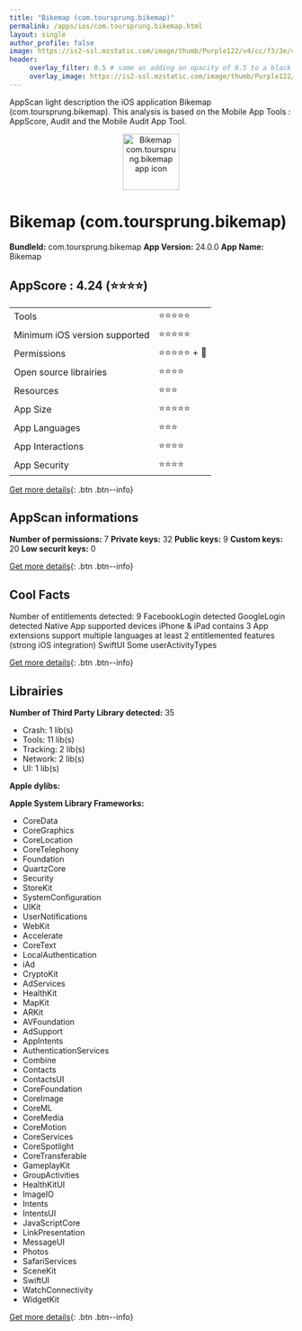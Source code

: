 ```yaml
---
title: "Bikemap (com.toursprung.bikemap)"
permalink: /apps/ios/com.toursprung.bikemap.html
layout: single
author_profile: false
image: https://is2-ssl.mzstatic.com/image/thumb/Purple122/v4/cc/f3/3e/ccf33e15-1321-ba17-6a24-7846b7c53169/AppIcon-0-1x_U007emarketing-0-0-0-7-0-0-85-220.png/512x512bb.jpg
header: 
     overlay_filter: 0.5 # same as adding an opacity of 0.5 to a black background
     overlay_image: https://is2-ssl.mzstatic.com/image/thumb/Purple122/v4/cc/f3/3e/ccf33e15-1321-ba17-6a24-7846b7c53169/AppIcon-0-1x_U007emarketing-0-0-0-7-0-0-85-220.png/512x512bb.jpg
---
```

AppScan light description the iOS application Bikemap (com.toursprung.bikemap). This analysis is based on the Mobile App Tools : AppScore, Audit and the Mobile Audit App Tool.

  
  
<div style="text-align: center;"><img src="https://is2-ssl.mzstatic.com/image/thumb/Purple122/v4/cc/f3/3e/ccf33e15-1321-ba17-6a24-7846b7c53169/AppIcon-0-1x_U007emarketing-0-0-0-7-0-0-85-220.png/512x512bb.jpg" width="100" height="100" alt="Bikemap com.toursprung.bikemap app icon"></div>  
  
# Bikemap (com.toursprung.bikemap)

**BundleId:** com.toursprung.bikemap
**App Version:** 24.0.0
**App Name:** Bikemap


## AppScore : 4.24 (⭐️⭐️⭐️⭐️) 

<table>
<tr><td> Tools </td><td> ⭐️⭐️⭐️⭐️⭐️ </td></tr>
<tr><td> Minimum iOS version supported </td><td> ⭐️⭐️⭐️⭐️⭐️ </td></tr>
<tr><td> Permissions </td><td> ⭐️⭐️⭐️⭐️⭐️ + 🌟 </td></tr>
<tr><td> Open source librairies </td><td> ⭐️⭐️⭐️⭐️ </td></tr>
<tr><td> Resources </td><td> ⭐️⭐️⭐️ </td></tr>
<tr><td> App Size </td><td> ⭐️⭐️⭐️⭐️⭐️ </td></tr>
<tr><td> App Languages </td><td> ⭐️⭐️⭐️ </td></tr>
<tr><td> App Interactions </td><td> ⭐️⭐️⭐️⭐️ </td></tr>
<tr><td> App Security </td><td> ⭐️⭐️⭐️⭐️ </td></tr>
</table>

[Get more details](/pricing.html){: .btn .btn--info}  
  
## AppScan informations 

**Number of permissions:** 7
**Private keys:** 32
**Public keys:** 9
**Custom keys:** 20
**Low securit keys:** 0
  
[Get more details](/pricing.html){: .btn .btn--info}

## Cool Facts

Number of entitlements detected: 9
FacebookLogin detected
GoogleLogin detected
Native App
supported devices iPhone & iPad
contains 3 App extensions
support multiple languages
at least 2 entitlemented features (strong iOS integration)
SwiftUI
Some userActivityTypes
  
[Get more details](/pricing.html){: .btn .btn--info}

## Librairies 
**Number of Third Party Library detected:** 35
- Crash: 1 lib(s)
- Tools: 11 lib(s)
- Tracking: 2 lib(s)
- Network: 2 lib(s)
- UI: 1 lib(s)

**Apple dylibs:**


**Apple System Library Frameworks:**
- CoreData
- CoreGraphics
- CoreLocation
- CoreTelephony
- Foundation
- QuartzCore
- Security
- StoreKit
- SystemConfiguration
- UIKit
- UserNotifications
- WebKit
- Accelerate
- CoreText
- LocalAuthentication
- iAd
- CryptoKit
- AdServices
- HealthKit
- MapKit
- ARKit
- AVFoundation
- AdSupport
- AppIntents
- AuthenticationServices
- Combine
- Contacts
- ContactsUI
- CoreFoundation
- CoreImage
- CoreML
- CoreMedia
- CoreMotion
- CoreServices
- CoreSpotlight
- CoreTransferable
- GameplayKit
- GroupActivities
- HealthKitUI
- ImageIO
- Intents
- IntentsUI
- JavaScriptCore
- LinkPresentation
- MessageUI
- Photos
- SafariServices
- SceneKit
- SwiftUI
- WatchConnectivity
- WidgetKit


  
[Get more details](/pricing.html){: .btn .btn--info}

